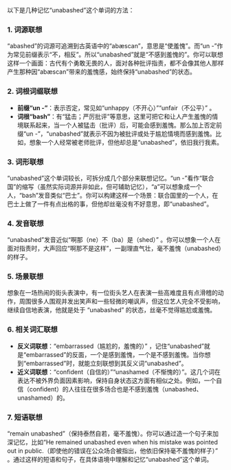 以下是几种记忆“unabashed”这个单词的方法：

### 1. 词源联想
 “abashed”的词源可追溯到古英语中的“abæscan”，意思是“使羞愧”。而“un -”作为常见前缀表示“不，相反”。所以“unabashed”就是“不感到羞愧的”。你可以联想这样一个画面：古代有个勇敢无畏的人，面对各种批评指责，都不会像其他人那样产生那种因“abæscan”带来的羞愧感，始终保持“unabashed”的状态。

### 2. 词根词缀联想
 - **前缀“un -”**：表示否定，常见如“unhappy（不开心）”“unfair（不公平）” 。
 - **词根“bash”**：有“猛击；严厉批评”等意思，这里可把它和让人产生羞愧的情境联系起来，当一个人被猛击（批评）后，可能会感到羞愧。那么加上否定前缀“un -”，“unabashed”就表示不因为被批评或处于尴尬情境而感到羞愧。比如，想象一个人经常被老师批评，但他却总是“unabashed”，依旧我行我素。

### 3. 词形联想
 “unabashed”这个单词较长，可拆分成几个部分来联想记忆。“un -”看作“联合国”的缩写（虽然实际词源并非如此，但可辅助记忆），“a”可以想象成一个人，“bash”发音类似“巴士”。你可以构建这样一个场景：联合国里的一个人，在巴士上做了一件有点出格的事，但他却丝毫没有不好意思，即“unabashed”。 

### 4. 发音联想
 “unabashed”发音近似“啊那（ne）不（ba）是（shed）” 。你可以想象一个人在面对指责时，大声回应“啊那不是这样”，一副理直气壮，毫不羞愧（unabashed）的样子。

### 5. 场景联想
想象在一场热闹的街头表演中，有一位街头艺人在表演一些高难度且有点滑稽的动作，周围很多人围观并发出笑声和一些轻微的嘲讽声，但这位艺人完全不受影响，继续自信地表演，他就是处于 “unabashed” 的状态，丝毫不觉得尴尬或羞愧。

### 6. 相关词汇联想
 - **反义词联想**：“embarrassed（尴尬的，羞愧的）” ，记住“unabashed”就是“embarrassed”的反面，一个是感到羞愧，一个是不感到羞愧。当你想到“embarrassed”时，就能立刻联想到其反义词“unabashed”。
 - **近义词联想**：“confident（自信的）”“unashamed（不惭愧的）”。这几个词在表达不被外界负面因素影响，保持自身状态这方面有相似之处。例如，一个自信（confident）的人往往在很多场合也是不感到羞愧（unabashed、unashamed）的。 

### 7. 短语联想
 “remain unabashed”（保持泰然自若，毫不羞愧）。你可以通过造一个句子来加深记忆，比如“He remained unabashed even when his mistake was pointed out in public.（即使他的错误在公众场合被指出，他依旧保持毫不羞愧的样子）” 。通过这样的短语和句子，在具体语境中理解和记忆“unabashed”这个单词。 